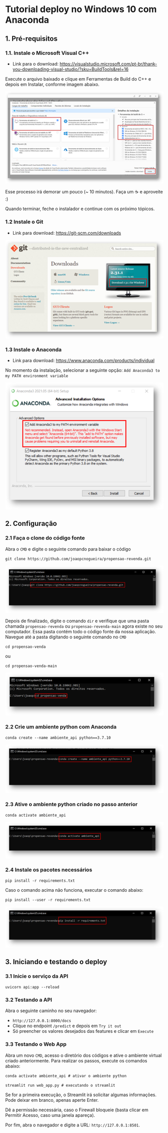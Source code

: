 # Tutorial deploy no Windows 10 com Anaconda
## 1. Pré-requisitos

### 1.1. Instale o Microsoft Visual C++

* Link para o download: https://visualstudio.microsoft.com/pt-br/thank-you-downloading-visual-studio/?sku=BuildTools&rel=16

Execute o arquivo baixado e clique em Ferramentas de Build do C++ e depois em Instalar, conforme imagem abaixo.

![Path Python](./imagens/microsoft-visual-cpp.png)

Esse processo irá demorar um pouco (~ 10 minutos). Faça um :coffee: ​e aproveite :)

Quando terminar, feche o instalador e continue com os próximo tópicos.


### 1.2 Instale o Git
* Link para download: https://git-scm.com/downloads

![Git Download](./imagens/download_git.png)

### 1.3 Instale o Anaconda
* Link para download: https://www.anaconda.com/products/individual

No momento da instalação, selecionar a seguinte opção: `Add Anaconda3 to my PATH environment variable`

![Anaconda Path](./imagens/anaconda_instalacao.png)

## 2. Configuração

### 2.1 Faça o clone do código fonte
Abra o `CMD` e digite o seguinte comando para baixar o código

```
git clone https://github.com/joaopcnogueira/propensao-revenda.git
```

![Git Clone](./imagens/git_clone.png)

Depois de finalizado, digite o comando `dir` e verifique que uma pasta chamada `propensao-revenda` ou `propensao-revenda-main` agora existe no seu computador.
Essa pasta contém todo o código fonte da nossa aplicação. Navegue até a pasta digitando o seguinte comando no `CMD`

```
cd propensao-venda
```

ou 

```
cd propensao-venda-main
```

![CD Command](./imagens/cd_command.png)

### 2.2 Crie um ambiente python com Anaconda

```
conda create --name ambiente_api python==3.7.10
```

![Conda Create Env](./imagens/conda_create_env.png)

### 2.3 Ative o ambiente python criado no passo anterior

```
conda activate ambiente_api
```

![Conda Activate Env](./imagens/conda_activate_env.png)

### 2.4 Instale os pacotes necessários

```
pip install -r requirements.txt
```

Caso o comando acima não funciona, executar o comando abaixo:

```
pip install --user -r requirements.txt
```

![Pip Install Requirements](./imagens/pip_install_requirements.png)

## 3. Iniciando e testando o deploy
### 3.1 Inicie o serviço da API

```
uvicorn api:app --reload
```

### 3.2 Testando a API
Abra o seguinte caminho no seu navegador:
* `http://127.0.0.1:8000/docs`
* Clique no endpoint `/predict` e depois em `Try it out` 
* Só preencher os valores desejados das features e clicar em `Execute` 

### 3.3 Testando o Web App
Abra um novo `CMD`, acesso o diretório dos códigos e ative o ambiente virtual criado anteriormente. Para realizar os passos, execute os comandos abaixo:

```
conda activate ambiente_api # ativar o ambiente python
```

```
streamlit run web_app.py # executando o streamlit
```

Se for a primeira execução, o Streamlit irá solicitar algumas informações. Pode deixar em branco, apenas aperte Enter.

Dê a permissão necessária, caso o Firewall bloqueie (basta clicar em Permitir Acesso, caso uma janela apareça).

Por fim, abra o navegador e digite a URL: `http://127.0.0.1:8501`.
